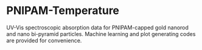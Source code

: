 # PNIPAM-Temperature
UV-Vis spectroscopic absorption data for PNIPAM-capped gold nanorod and nano bi-pyramid particles. Machine learning and plot generating codes are provided for convenience.
